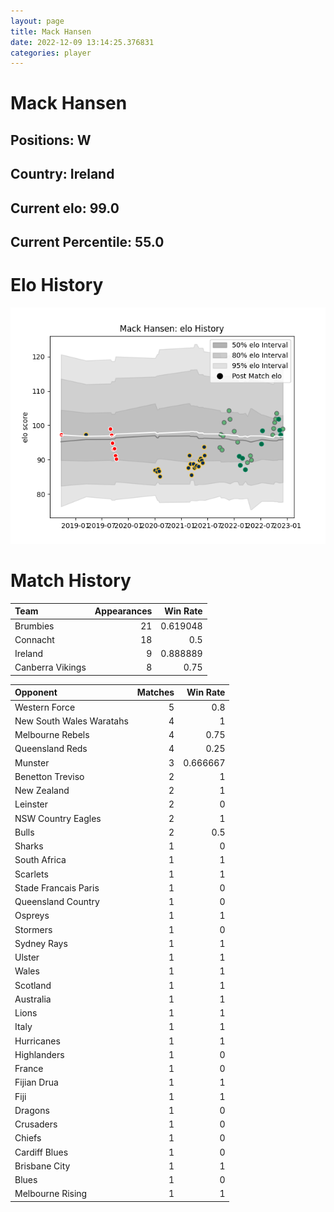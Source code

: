 ```yaml
---  
layout: page  
title: Mack Hansen  
date: 2022-12-09 13:14:25.376831  
categories: player  
---
```

# Mack Hansen

## Positions: W

## Country: Ireland

## Current elo: 99.0

## Current Percentile: 55.0

# Elo History


![elo history](history_MackHansen.png)
# Match History


| Team             |   Appearances |   Win Rate |
|:-----------------|--------------:|-----------:|
| Brumbies         |            21 |   0.619048 |
| Connacht         |            18 |   0.5      |
| Ireland          |             9 |   0.888889 |
| Canberra Vikings |             8 |   0.75     |

| Opponent                 |   Matches |   Win Rate |
|:-------------------------|----------:|-----------:|
| Western Force            |         5 |   0.8      |
| New South Wales Waratahs |         4 |   1        |
| Melbourne Rebels         |         4 |   0.75     |
| Queensland Reds          |         4 |   0.25     |
| Munster                  |         3 |   0.666667 |
| Benetton Treviso         |         2 |   1        |
| New Zealand              |         2 |   1        |
| Leinster                 |         2 |   0        |
| NSW Country Eagles       |         2 |   1        |
| Bulls                    |         2 |   0.5      |
| Sharks                   |         1 |   0        |
| South Africa             |         1 |   1        |
| Scarlets                 |         1 |   1        |
| Stade Francais Paris     |         1 |   0        |
| Queensland Country       |         1 |   0        |
| Ospreys                  |         1 |   1        |
| Stormers                 |         1 |   0        |
| Sydney Rays              |         1 |   1        |
| Ulster                   |         1 |   1        |
| Wales                    |         1 |   1        |
| Scotland                 |         1 |   1        |
| Australia                |         1 |   1        |
| Lions                    |         1 |   1        |
| Italy                    |         1 |   1        |
| Hurricanes               |         1 |   1        |
| Highlanders              |         1 |   0        |
| France                   |         1 |   0        |
| Fijian Drua              |         1 |   1        |
| Fiji                     |         1 |   1        |
| Dragons                  |         1 |   0        |
| Crusaders                |         1 |   0        |
| Chiefs                   |         1 |   0        |
| Cardiff Blues            |         1 |   0        |
| Brisbane City            |         1 |   1        |
| Blues                    |         1 |   0        |
| Melbourne Rising         |         1 |   1        |